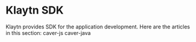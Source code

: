 # Klaytn SDK
Klaytn provides SDK for the application development.
Here are the articles in this section:
caver-js
caver-java
